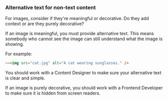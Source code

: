 ### Alternative text for non-text content

For images, consider if they're meaningful or decorative. Do they add context or are they purely decorative?

If an image is meaningful, you must provide alternative text. This means somebody who cannot see the image can still understand what the image is showing.

For example:
```html
~~<img src="cat.jpg" alt="A cat wearing sunglasses." />
```

You should work with a Content Designer to make sure your alternative text is clear and simple.

If an image is purely decorative, you should work with a Frontend Developer to make sure it is hidden from screen readers.
